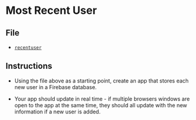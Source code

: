 # Most Recent User

## File

* [`recentuser`](Unsolved/recentuser.html)

## Instructions

* Using the file above as a starting point, create an app that stores each new user in a Firebase database.

* Your app should update in real time - if multiple browsers windows are open to the app at the same time, they should all update with the new information if a new user is added.
